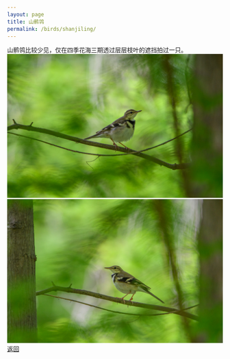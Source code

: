```yaml
---
layout: page
title: 山鹡鸰
permalink: /birds/shanjiling/
---
```

山鹡鸰比较少见，仅在四季花海三期透过层层枝叶的遮挡拍过一只。
![](../picture/山鹡鸰/DSC_3251.jpg)
![](../picture/山鹡鸰/DSC_3254.jpg)
[返回](../../)
